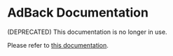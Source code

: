 AdBack Documentation
====================

(DEPRECATED) This documentation is no longer in use.

Please refer to [this documentation](https://www.adback.co/documentation).
